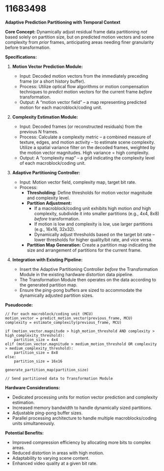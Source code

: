 # 11683498

**Adaptive Prediction Partitioning with Temporal Context**

**Core Concept:** Dynamically adjust residual frame data partitioning *not* based solely on partition size, but on predicted motion vectors and scene complexity from *prior* frames, anticipating areas needing finer granularity before transformation.

**Specifications:**

1.  **Motion Vector Prediction Module:**
    *   Input: Decoded motion vectors from the immediately preceding frame (or a short history buffer).
    *   Process: Utilize optical flow algorithms or motion compensation techniques to *predict* motion vectors for the current frame *before* transformation.
    *   Output: A “motion vector field” – a map representing predicted motion for each macroblock/coding unit.

2.  **Complexity Estimation Module:**
    *   Input: Decoded frames (or reconstructed residuals) from the previous N frames.
    *   Process: Calculate a complexity metric – a combined measure of texture, edges, and motion activity – to estimate scene complexity. Utilize a spatial variance filter on the decoded frames, weighted by the motion vector magnitudes. High variance = high complexity.
    *   Output: A “complexity map” – a grid indicating the complexity level of each macroblock/coding unit.

3.  **Adaptive Partitioning Controller:**
    *   Input: Motion vector field, complexity map, target bit rate.
    *   Process:
        *   **Thresholding:** Define thresholds for motion vector magnitude and complexity level.
        *   **Partition Adjustment:**
            *   If a macroblock/coding unit exhibits high motion *and* high complexity, subdivide it into smaller partitions (e.g., 4x4, 8x8) *before* transformation.
            *   If motion is low and complexity is low, use larger partitions (e.g., 16x16, 32x32).
            *   Dynamically adjust thresholds based on the target bit rate – lower thresholds for higher quality/bit rate, and vice versa.
        *   **Partition Map Generation:** Create a partition map indicating the size and arrangement of partitions for the current frame.

4.  **Integration with Existing Pipeline:**
    *   Insert the Adaptive Partitioning Controller *before* the Transformation Module in the existing hardware distortion data pipeline.
    *   The Transformation Module then operates on the data according to the generated partition map.
    *   Ensure the ping-pong buffers are sized to accommodate the dynamically adjusted partition sizes.

**Pseudocode:**

```
// For each macroblock/coding unit (MCU)
motion_vector = predict_motion_vector(previous_frame, MCU)
complexity = estimate_complexity(previous_frame, MCU)

if (motion_vector.magnitude > high_motion_threshold AND complexity > high_complexity_threshold):
    partition_size = 4x4
elif (motion_vector.magnitude > medium_motion_threshold OR complexity > medium_complexity_threshold):
    partition_size = 8x8
else:
    partition_size = 16x16

generate_partition_map(partition_size)

// Send partitioned data to Transformation Module
```

**Hardware Considerations:**

*   Dedicated processing units for motion vector prediction and complexity estimation.
*   Increased memory bandwidth to handle dynamically sized partitions.
*   Adjustable ping-pong buffer sizes.
*   Parallel processing architecture to handle multiple macroblocks/coding units simultaneously.

**Potential Benefits:**

*   Improved compression efficiency by allocating more bits to complex areas.
*   Reduced distortion in areas with high motion.
*   Adaptability to varying scene content.
*   Enhanced video quality at a given bit rate.